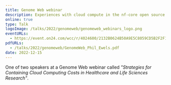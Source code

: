 ```yaml
---
title: Genome Web webinar
description: Experiences with cloud compute in the nf-core open source community
online: true
type: Talk
logoImage: /talks/2022/genomeweb/genomeweb_webinars_logo.png
eventURLs:
  - https://event.on24.com/wcc/r/4024600/2132B0624B50A9E5C8059CD5B2F2F176
pdfURLs:
  - /talks/2022/genomeweb/GenomeWeb_Phil_Ewels.pdf
date: 2022-12-15
---
```


One of two speakers at a Genome Web webinar called _"Strategies for Containing Cloud Computing Costs in Healthcare and Life Sciences Research"_.
